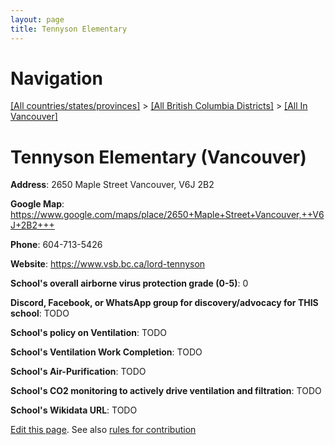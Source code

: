 ```yaml
---
layout: page
title: Tennyson Elementary
---
```

# Navigation

[[All countries/states/provinces]](../../..) > [[All British Columbia Districts]](../..) > [[All In Vancouver]](..)

# Tennyson Elementary (Vancouver)

**Address**: 2650 Maple Street Vancouver,  V6J 2B2

**Google Map**: <https://www.google.com/maps/place/2650+Maple+Street+Vancouver,++V6J+2B2+++>

**Phone**: 604-713-5426

**Website**: <https://www.vsb.bc.ca/lord-tennyson>

**School's overall airborne virus protection grade (0-5)**: 0

**Discord, Facebook, or WhatsApp group for discovery/advocacy for THIS school**: TODO

**School's policy on Ventilation**: TODO

**School's Ventilation Work Completion**: TODO

**School's Air-Purification**: TODO

**School's CO2 monitoring to actively drive ventilation and filtration**: TODO

**School's Wikidata URL**: TODO


[Edit this page](https://github.com/ventilate-schools/BC/edit/main/./Vancouver/Tennyson_Elementary.md). See also [rules for contribution](../../../contribution-rules/)